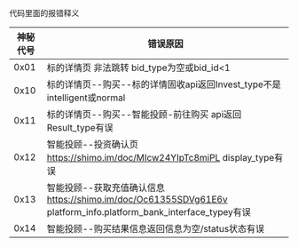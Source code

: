代码里面的报错释义

|神秘代号|错误原因|
|----|----|
|0x01|标的详情页 非法跳转 bid_type为空或bid_id<1|
|0x10|标的详情页--购买--标的详情固收api返回Invest_type不是intelligent或normal|
|0x11|标的详情页--购买--智能投顾-前往购买  api返回Result_type有误|
|0x12|智能投顾--投资确认页   https://shimo.im/doc/MIcw24YIpTc8miPL display_type有误|
|0x13|智能投顾--获取充值确认信息     https://shimo.im/doc/Oc61355SDVg61E6v platform_info.platform_bank_interface_typey有误|
|0x14|智能投顾--购买结果信息返回信息为空/status状态有误|

         